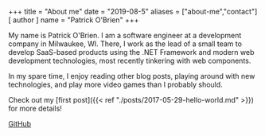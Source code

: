 +++
title = "About me"
date = "2019-08-5"
aliases = ["about-me","contact"]
[ author ]
  name = "Patrick O'Brien"
+++

My name is Patrick O'Brien. I am a software engineer at a development company in Milwaukee, WI. There, I work as the lead of a small team to develop SaaS-based products using the .NET Framework and modern web development technologies, most recently tinkering with web components.

In my spare time, I enjoy reading other blog posts, playing around with new technologies, and play more video games than I probably should.

Check out my [first post]({{< ref "./posts/2017-05-29-hello-world.md" >}}) for more details!

[GitHub](https://github.com/p-ob/)
